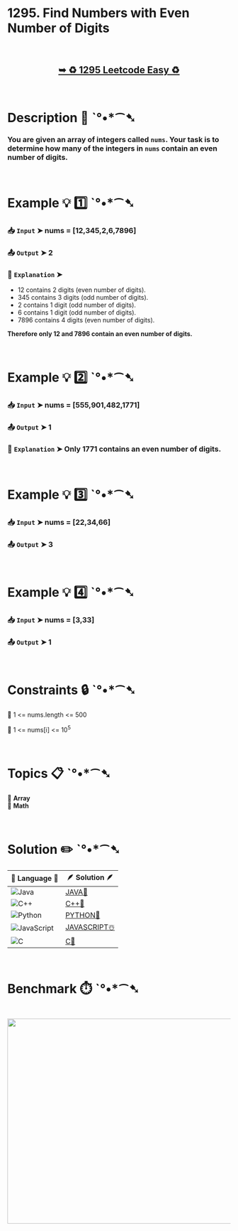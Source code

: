 # 1295. Find Numbers with Even Number of Digits

</br>

<h2 align="center"> 

<a href="https://leetcode.com/problems/find-numbers-with-even-number-of-digits/description/?envType=daily-question&envId=2025-04-30"><strong>➥ ♻️ 1295 Leetcode Easy ♻️ </strong></a>
</h2>

</br>

# Description 📜 ˋ°•*⁀➷

### You are given an array of integers called `nums`.  Your task is to determine how many of the integers in `nums` contain an even number of digits.

</br>

# Example 💡 1️⃣ ˋ°•*⁀➷

  ### 📥 `Input`  ➤ nums = [12,345,2,6,7896]

  ### 📤 `Output`  ➤ 2

  ### 🔦 `Explanation`  ➤

- 12 contains 2 digits (even number of digits).
- 345 contains 3 digits (odd number of digits).
- 2 contains 1 digit (odd number of digits).
- 6 contains 1 digit (odd number of digits).
- 7896 contains 4 digits (even number of digits).

**Therefore only 12 and 7896 contain an even number of digits.**

</br>

# Example 💡 2️⃣ ˋ°•*⁀➷

  ### 📥 `Input` ➤ nums = [555,901,482,1771]

  ### 📤 `Output`  ➤ 1

  ### 🔦 `Explanation` ➤ Only 1771 contains an even number of digits.

</br>

# Example 💡 3️⃣ ˋ°•*⁀➷

  ### 📥 `Input` ➤ nums = [22,34,66]

  ### 📤 `Output`  ➤ 3

</br>

# Example 💡 4️⃣ ˋ°•*⁀➷

   ### 📥 `Input`  ➤ nums = [3,33]

   ### 📤 `Output`  ➤ 1

</br>

# Constraints 🔒 ˋ°•*⁀➷

🔹 1 <= nums.length <= 500 </br>

🔹 1 <= nums[i] <= 10<sup>5</sup> </br>

</br>

# Topics 📋 ˋ°•*⁀➷

🔸 **Array**  </br>
🔸 **Math**  </br>

</br>

# Solution ✏️ ˋ°•*⁀➷

| 📒 Language 📒  | 🪶 Solution 🪶 |
| ------------- | ------------- |
|  ![Java](https://img.shields.io/badge/java-%23ED8B00.svg?style=for-the-badge&logo=openjdk&logoColor=white)  | [JAVA🍁]() |
|  ![C++](https://img.shields.io/badge/c++-%2300599C.svg?style=for-the-badge&logo=c%2B%2B&logoColor=white)  | [C++🎲]()  |
|  ![Python](https://img.shields.io/badge/python-3670A0?style=for-the-badge&logo=python&logoColor=ffdd54)    | [PYTHON🍰]() |
| ![JavaScript](https://img.shields.io/badge/javascript-%23323330.svg?style=for-the-badge&logo=javascript&logoColor=%23F7DF1E)   | [JAVASCRIPT☃️]() |
|   ![C](https://img.shields.io/badge/c-%2300599C.svg?style=for-the-badge&logo=c&logoColor=white)   | [C💖]()  |

</br>

# Benchmark ⏱️ ˋ°•*⁀➷

<h1  align="center" >

<img src ="" width = "700px" height="462px" />

</h1>

